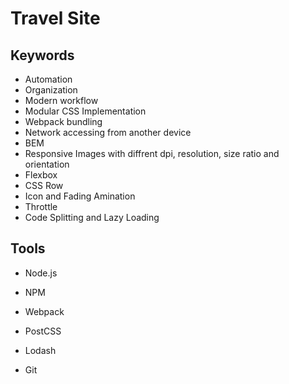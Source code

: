 # Travel Site


## Keywords

- Automation
- Organization
- Modern workflow
- Modular CSS Implementation
- Webpack bundling
- Network accessing from another device
- BEM
- Responsive Images with diffrent dpi, resolution, size ratio and orientation
- Flexbox
- CSS Row
- Icon and Fading Amination
- Throttle
- Code Splitting and Lazy Loading

## Tools

- Node.js
- NPM
- Webpack
- PostCSS
- Lodash

- Git